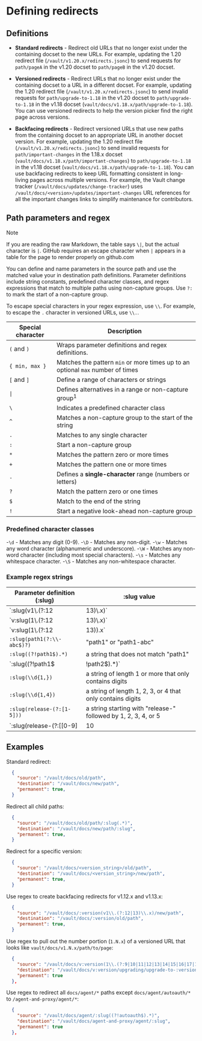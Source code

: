 # Defining redirects

## Definitions

- **Standard redirects** - Redirect old URLs that no longer exist under the
  containing docset to the new URLs. For example, updating the 1.20 redirect
  file (`/vault/v1.20.x/redirects.jsonc`) to send requests for `path/pageA` in
  the v1.20 docset to `path/pageB` in the v1.20 docset.

- **Versioned redirects** - Redirect URLs that no longer exist under the
  containing docset to a URL in a different docset. For example, updating
  the 1.20 redirect file (`/vault/v1.20.x/redirects.jsonc`) to send invalid
  requests for `path/upgrade-to-1.18` in the v1.20 docset to `path/upgrade-to-1.18`
  in the v1.18 docset (`vault/docs/v1.18.x/path/upgrade-to-1.18`).
  You can use versioned redirects to help the version picker find the right page
  across versions.

- **Backfacing redirects** - Redirect versioned URLs that use new paths from the
  containing docset to an appropriate URL in another docset version. For example,
  updating the 1.20 redirect file (`/vault/v1.20.x/redirects.jsonc`) to send
  invalid requests for `path/important-changes` in the 1.18.x docset
  (`vault/docs/v1.18.x/path/important-changes`) to `path/upgrade-to-1.18` in the
  v1.18 docset (`vault/docs/v1.18.x/path/upgrade-to-1.18`).
  You can use backfacing redirects to keep URL formatting consistent in
  long-living pages across multiple versions. For example, the Vault change
  tracker (`/vault/docs/updates/change-tracker`) uses
  `/vault/docs/<version>/updates/important-changes` URL references for all the
  important changes links to simplify maintenance for contributors.

## Path parameters and regex

> [!NOTE]  
> If you are reading the raw Markdown, the table says `\|`, but the actual
> character is `|`. GitHub requires an escape character when `|` appears in
> a table for the page to render properly on github.com

You can define and name parameters in the source path and use the matched value
your in destination path definitions. Parameter definitions include string
constants, predefined character classes, and regex expressions that match to
multiple paths using non-capture groups. Use `?:` to mark the start of a
non-capture group.

To escape special characters in your regex expression, use `\\`. For example, to
escape the `.` character in versioned URLs, use `\\.`.

Special character | Description
----------------- | -----------
`(` and `)`       | Wraps parameter definitions and regex definitions.
`{ min, max }`    | Matches the pattern `min` or more times up to an optional `max` number of times
`[` and `]`       | Define a range of characters or strings
`\|`              | Defines alternatives in a range or non-capture group<sup>1</sup>
`\`               | Indicates a predefined character class
`^`               | Matches a non-capture group to the start of the string
`.`               | Matches to any single character
`:`               | Start a non-capture group
`*`               | Matches the pattern zero or more times
`+`               | Matches the pattern one or more times
`-`               | Defines a **single-character** range (numbers or letters)
`?`               | Match the pattern zero or one times
`$`               | Match to the end of the string
`!`               | Start a negative look-ahead non-capture group


### Predefined character classes

-`\d` - Matches any digit (0-9).
-`\D` - Matches any non-digit.
-`\w` - Matches any word character (alphanumeric and underscore).
-`\W` - Matches any non-word character (including most special characters).
-`\s` - Matches any whitespace character.
-`\S` - Matches any non-whitespace character.


### Example regex strings

Parameter definition (:slug)       | :slug value
---------------------------------- | -----------------
`:slug(v1\\.(?:12|13)\\.x)`        | v1.12.x, v1.13.x
`v:slug(1\\.(?:12|13)\\.x)`        | 1.12.x, 1.13.x
`v:slug(1\\.(?:12|13)).x`          | 1.12, 1.13
`:slug(path1(?:\\-abc$)?)`         | "path1" or "path1-abc"
`:slug((?!path1$).*)`              | a string that does not match "path1"
`:slug((?!path1$|!path2$).*)`      | a string that does not match "path1" or "path2"
`:slug(\\d{1,})`                   | a string of length 1 or more that only contains digits
`:slug(\\d{1,4})`                  | a string of length 1, 2, 3, or 4 that only contains digits
`:slug(release-(?:[1-5]))`         | a string starting with "release-" followed by 1, 2, 3, 4, or 5
`:slug(release-(?:[[0-9]|10|11]))` | a string starting with "release-" followed by any number between 0 and 11



## Examples

Standard redirect:

```json
  {
    "source": "/vault/docs/old/path",
    "destination": "/vault/docs/new/path",
    "permanent": true,
  }
```

Redirect all child paths:

```json
  {
    "source": "/vault/docs/old/path/:slug(.*)",
    "destination": "/vault/docs/new/path/:slug",
    "permanent": true,
  }
```

Redirect for a specific version:

```json
  {
    "source": "/vault/docs/<version_string>/old/path",
    "destination": "/vault/docs/<version_string>/new/path",
    "permanent": true,
  }
```

Use regex to create backfacing redirects for v1.12.x and v1.13.x:

```json
  {
    "source": "/vault/docs/:version(v1\\.(?:12|13)\\.x)/new/path",
    "destination": "/vault/docs/:version/old/path",
    "permanent": true,
  }
```

Use regex to pull out the number portion (`1.N.x`) of a versioned URL that looks
like `vault/docs/v1.N.x/path/to/page`:

```json
  {
    "source": "/vault/docs/v:version(1\\.(?:9|10|11|12|13|14|15|16|17|18)\\.x)/updates/important-changes",
    "destination": "/vault/docs/v:version/upgrading/upgrade-to-:version",
    "permanent": true
  },
```

Use regex to redirect all `docs/agent/*` paths except `docs/agent/autoauth/*` to
`/agent-and-proxy/agent/*`:

```json
  {
    "source": "/vault/docs/agent/:slug((?!autoauth$).*)",
    "destination": "/vault/docs/agent-and-proxy/agent/:slug",
    "permanent": true
  },
```

